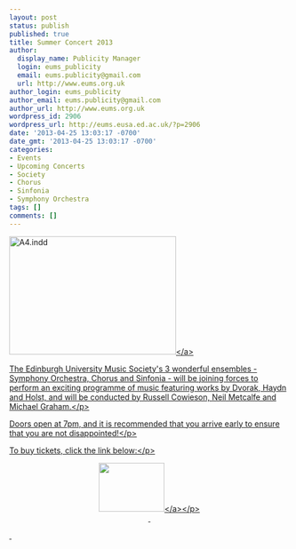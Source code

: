 ```yaml
---
layout: post
status: publish
published: true
title: Summer Concert 2013
author:
  display_name: Publicity Manager
  login: eums_publicity
  email: eums.publicity@gmail.com
  url: http://www.eums.org.uk
author_login: eums_publicity
author_email: eums.publicity@gmail.com
author_url: http://www.eums.org.uk
wordpress_id: 2906
wordpress_url: http://eums.eusa.ed.ac.uk/?p=2906
date: '2013-04-25 13:03:17 -0700'
date_gmt: '2013-04-25 13:03:17 -0700'
categories:
- Events
- Upcoming Concerts
- Society
- Chorus
- Sinfonia
- Symphony Orchestra
tags: []
comments: []
---
```

<p><a href="http:&#47;&#47;eums.eusa.ed.ac.uk&#47;wp-content&#47;uploads&#47;2013&#47;04&#47;Poster-Final-Version-full-size-copy.jpg"><img class="alignnone size-medium wp-image-2911" alt="A4.indd" src="http:&#47;&#47;eums.eusa.ed.ac.uk&#47;wp-content&#47;uploads&#47;2013&#47;04&#47;Poster-Final-Version-full-size-copy-300x213.jpg" width="300" height="213" &#47;><&#47;a></p>
<p>The Edinburgh University Music Society's 3 wonderful ensembles - Symphony Orchestra, Chorus and Sinfonia - will be joining forces to perform an exciting programme of music featuring works by Dvorak, Haydn and Holst, and will be conducted by Russell Cowieson, Neil Metcalfe and Michael Graham.<&#47;p></p>
<p>Doors open at 7pm, and it is recommended that you arrive early to ensure that you are not disappointed!<&#47;p></p>
<p>To buy tickets, click the link below:<&#47;p></p>
<p align="middle"><a title="buy tickets online" href="http:&#47;&#47;www.ticketsource.co.uk&#47;event&#47;35829"> <img alt="" src="http:&#47;&#47;www.ticketsource.co.uk&#47;images&#47;buyTickets&#47;buyTickets-medium.png" width="118" height="88" border="0" &#47;><&#47;a><&#47;p><br />
&nbsp;</p>
<p>&nbsp;</p>

